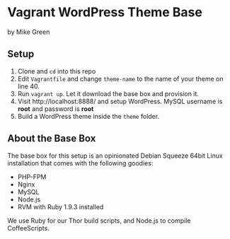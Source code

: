 # Vagrant WordPress Theme Base

by Mike Green

## Setup

1. Clone and `cd` into this repo
2. Edit `Vagrantfile` and change `theme-name` to the name of your theme on line 40.
3. Run `vagrant up`. Let it download the base box and provision it.
4. Visit http://localhost:8888/ and setup WordPress. MySQL username is __root__ and password is __root__
5. Build a WordPress theme inside the `theme` folder.

## About the Base Box

The base box for this setup is an opinionated Debian Squeeze 64bit Linux installation that comes with the following goodies:

* PHP-FPM
* Nginx
* MySQL
* Node.js
* RVM with Ruby 1.9.3 installed

We use Ruby for our Thor build scripts, and Node.js to compile CoffeeScripts.
